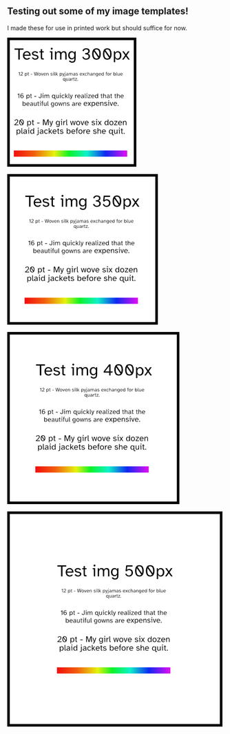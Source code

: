 ## Testing out some of my image templates!

I made these for use in printed work but should suffice for now.

![300px square test image](/_images/testImg300.png)

![350px square test image](/_images/testImg350.png)

![400px square test image](/_images/testImg400.png)

![500px square test image](/_images/testImg500.png)

